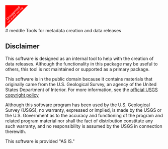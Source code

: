 <svg viewBox='0 0 700 100'>
  <path d="M100,0 L0,100 L0,0z" fill="red"/>
  <text x='50' y='50' dy="-0.5em" style='font-size: 8.00pt; font-family: Arial;' fill='white' transform="rotate(-45 50 50)" text-anchor="middle">use at your own risk</text>
  <text x='50' y='50' dy="-1.2em" font-family='Arial' fill='white' transform="rotate(-45 50 50)" text-anchor="middle">Unsupported</text>
</svg>
# meddle
Tools for metadata creation and data releases  

Disclaimer
----------
This software is designed as an internal tool to help with the creation of data releases. Although the functionality in this package may be useful to others, this tool is not maintained or supported as a primary package.

This software is in the public domain because it contains materials that originally came from the U.S. Geological Survey, an agency of the United States Department of Interior. For more information, see the [official USGS copyright policy](http://www.usgs.gov/visual-id/credit_usgs.html#copyright/ "official USGS copyright policy")

Although this software program has been used by the U.S. Geological Survey (USGS), no warranty, expressed or implied, is made by the USGS or the U.S. Government as to the accuracy and functioning of the program and related program material nor shall the fact of distribution constitute any such warranty, and no responsibility is assumed by the USGS in connection therewith.

This software is provided "AS IS."
